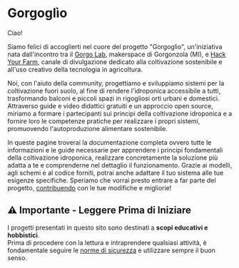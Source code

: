# Gorgoglìo

Ciao!

Siamo felici di accoglierti nel cuore del progetto "Gorgoglìo", un'iniziativa nata dall'incontro tra il [Gorgo Lab](https://gorgolab.it/), makerspace di Gorgonzola (MI), e [Hack Your Farm](https://www.youtube.com/@HackYourFarm), canale di divulgazione dedicato alla coltivazione sostenibile e all'uso creativo della tecnologia in agricoltura.

Noi, con l'aiuto della community, progettiamo e sviluppiamo sistemi per la coltivazione fuori suolo, al fine di rendere l'idroponica accessibile a tutti, trasformando balconi e piccoli spazi in rigogliosi orti urbani e domestici. Attraverso guide e video didattici gratuiti e un approccio open source, miriamo a formare i partecipanti sui principi della coltivazione idroponica e a fornire loro le competenze pratiche per realizzare i propri sistemi, promuovendo l'autoproduzione alimentare sostenibile.

In queste pagine troverai la documentazione completa ovvero tutte le informazioni e le guide necessarie per apprendere i principi fondamentali della coltivazione idroponica, realizzare concretamente la soluzione più adatta a te e comprenderne nel dettaglio il funzionamento. Grazie ai modelli, agli schemi e al codice forniti, potrai anche adattare il tuo sistema alle tue esigenze specifiche. Speriamo che vorrai presto entrare a far parte del progetto, [contribuendo](contribute) con le tue modifiche e migliorie!


## ⚠️ Importante - Leggere Prima di Iniziare

I progetti presentati in questo sito sono destinati a **scopi educativi e hobbistici**.  
Prima di procedere con la lettura e intraprendere qualsiasi attività, è fondamentale seguire le [norme di sicurezza](intro/safety) e utilizzare sempre il buon senso.